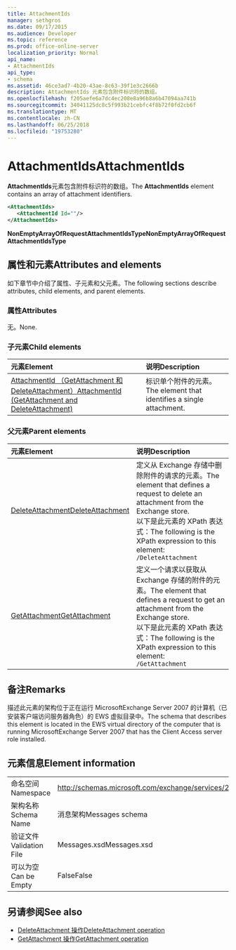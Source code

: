 ```yaml
---
title: AttachmentIds
manager: sethgros
ms.date: 09/17/2015
ms.audience: Developer
ms.topic: reference
ms.prod: office-online-server
localization_priority: Normal
api_name:
- AttachmentIds
api_type:
- schema
ms.assetid: 46ce3ad7-4b20-43ae-8c63-39f1e3c2666b
description: AttachmentIds 元素包含附件标识符的数组。
ms.openlocfilehash: f205aefe6a7dc4ec208e8a96b8a6b47094aa741b
ms.sourcegitcommit: 34041125dc8c5f993b21cebfc4f8b72f0fd2cb6f
ms.translationtype: MT
ms.contentlocale: zh-CN
ms.lasthandoff: 06/25/2018
ms.locfileid: "19753280"
---
```

# <a name="attachmentids"></a><span data-ttu-id="5450c-103">AttachmentIds</span><span class="sxs-lookup"><span data-stu-id="5450c-103">AttachmentIds</span></span>

<span data-ttu-id="5450c-104">**AttachmentIds**元素包含附件标识符的数组。</span><span class="sxs-lookup"><span data-stu-id="5450c-104">The **AttachmentIds** element contains an array of attachment identifiers.</span></span> 
  
```xml
<AttachmentIds>
   <AttachmentId Id=""/>
</AttachmentIds>
```

 <span data-ttu-id="5450c-105">**NonEmptyArrayOfRequestAttachmentIdsType**</span><span class="sxs-lookup"><span data-stu-id="5450c-105">**NonEmptyArrayOfRequestAttachmentIdsType**</span></span>
## <a name="attributes-and-elements"></a><span data-ttu-id="5450c-106">属性和元素</span><span class="sxs-lookup"><span data-stu-id="5450c-106">Attributes and elements</span></span>

<span data-ttu-id="5450c-107">如下章节中介绍了属性、子元素和父元素。</span><span class="sxs-lookup"><span data-stu-id="5450c-107">The following sections describe attributes, child elements, and parent elements.</span></span>
  
### <a name="attributes"></a><span data-ttu-id="5450c-108">属性</span><span class="sxs-lookup"><span data-stu-id="5450c-108">Attributes</span></span>

<span data-ttu-id="5450c-109">无。</span><span class="sxs-lookup"><span data-stu-id="5450c-109">None.</span></span>
  
### <a name="child-elements"></a><span data-ttu-id="5450c-110">子元素</span><span class="sxs-lookup"><span data-stu-id="5450c-110">Child elements</span></span>

|<span data-ttu-id="5450c-111">**元素**</span><span class="sxs-lookup"><span data-stu-id="5450c-111">**Element**</span></span>|<span data-ttu-id="5450c-112">**说明**</span><span class="sxs-lookup"><span data-stu-id="5450c-112">**Description**</span></span>|
|:-----|:-----|
|[<span data-ttu-id="5450c-113">AttachmentId （GetAttachment 和 DeleteAttachment）</span><span class="sxs-lookup"><span data-stu-id="5450c-113">AttachmentId (GetAttachment and DeleteAttachment)</span></span>](attachmentid-getattachment-and-deleteattachment.md) <br/> |<span data-ttu-id="5450c-114">标识单个附件的元素。</span><span class="sxs-lookup"><span data-stu-id="5450c-114">The element that identifies a single attachment.</span></span>  <br/> |
   
### <a name="parent-elements"></a><span data-ttu-id="5450c-115">父元素</span><span class="sxs-lookup"><span data-stu-id="5450c-115">Parent elements</span></span>

|<span data-ttu-id="5450c-116">**元素**</span><span class="sxs-lookup"><span data-stu-id="5450c-116">**Element**</span></span>|<span data-ttu-id="5450c-117">**说明**</span><span class="sxs-lookup"><span data-stu-id="5450c-117">**Description**</span></span>|
|:-----|:-----|
|[<span data-ttu-id="5450c-118">DeleteAttachment</span><span class="sxs-lookup"><span data-stu-id="5450c-118">DeleteAttachment</span></span>](deleteattachment.md) <br/> |<span data-ttu-id="5450c-119">定义从 Exchange 存储中删除附件的请求的元素。</span><span class="sxs-lookup"><span data-stu-id="5450c-119">The element that defines a request to delete an attachment from the Exchange store.</span></span>  <br/> <span data-ttu-id="5450c-120">以下是此元素的 XPath 表达式：</span><span class="sxs-lookup"><span data-stu-id="5450c-120">The following is the XPath expression to this element:</span></span>  <br/>  `/DeleteAttachment` <br/> |
|[<span data-ttu-id="5450c-121">GetAttachment</span><span class="sxs-lookup"><span data-stu-id="5450c-121">GetAttachment</span></span>](getattachment.md) <br/> |<span data-ttu-id="5450c-122">定义一个请求以获取从 Exchange 存储的附件的元素。</span><span class="sxs-lookup"><span data-stu-id="5450c-122">The element that defines a request to get an attachment from the Exchange store.</span></span>  <br/> <span data-ttu-id="5450c-123">以下是此元素的 XPath 表达式：</span><span class="sxs-lookup"><span data-stu-id="5450c-123">The following is the XPath expression to this element:</span></span>  <br/>  `/GetAttachment` <br/> |
   
## <a name="remarks"></a><span data-ttu-id="5450c-124">备注</span><span class="sxs-lookup"><span data-stu-id="5450c-124">Remarks</span></span>

<span data-ttu-id="5450c-125">描述此元素的架构位于正在运行 MicrosoftExchange Server 2007 的计算机（已安装客户端访问服务器角色）的 EWS 虚拟目录中。</span><span class="sxs-lookup"><span data-stu-id="5450c-125">The schema that describes this element is located in the EWS virtual directory of the computer that is running MicrosoftExchange Server 2007 that has the Client Access server role installed.</span></span>
  
## <a name="element-information"></a><span data-ttu-id="5450c-126">元素信息</span><span class="sxs-lookup"><span data-stu-id="5450c-126">Element information</span></span>

|||
|:-----|:-----|
|<span data-ttu-id="5450c-127">命名空间</span><span class="sxs-lookup"><span data-stu-id="5450c-127">Namespace</span></span>  <br/> |http://schemas.microsoft.com/exchange/services/2006/messages  <br/> |
|<span data-ttu-id="5450c-128">架构名称</span><span class="sxs-lookup"><span data-stu-id="5450c-128">Schema Name</span></span>  <br/> |<span data-ttu-id="5450c-129">消息架构</span><span class="sxs-lookup"><span data-stu-id="5450c-129">Messages schema</span></span>  <br/> |
|<span data-ttu-id="5450c-130">验证文件</span><span class="sxs-lookup"><span data-stu-id="5450c-130">Validation File</span></span>  <br/> |<span data-ttu-id="5450c-131">Messages.xsd</span><span class="sxs-lookup"><span data-stu-id="5450c-131">Messages.xsd</span></span>  <br/> |
|<span data-ttu-id="5450c-132">可以为空</span><span class="sxs-lookup"><span data-stu-id="5450c-132">Can be Empty</span></span>  <br/> |<span data-ttu-id="5450c-133">False</span><span class="sxs-lookup"><span data-stu-id="5450c-133">False</span></span>  <br/> |
   
## <a name="see-also"></a><span data-ttu-id="5450c-134">另请参阅</span><span class="sxs-lookup"><span data-stu-id="5450c-134">See also</span></span>

- [<span data-ttu-id="5450c-135">DeleteAttachment 操作</span><span class="sxs-lookup"><span data-stu-id="5450c-135">DeleteAttachment operation</span></span>](deleteattachment-operation.md)
- [<span data-ttu-id="5450c-136">GetAttachment 操作</span><span class="sxs-lookup"><span data-stu-id="5450c-136">GetAttachment operation</span></span>](getattachment-operation.md)

